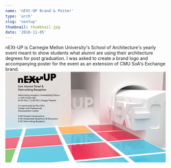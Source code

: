 ```yaml
---
name: 'nEXt-UP Brand & Poster'
type: 'arch'
slug: 'nextup'
thumbnail: thumbnail.jpg
date: '2018-11-05'
---
```


nEXt-UP is Carnegie Mellon University's School of Architecture's yearly event meant to show students what alumni are using their architecture degrees for post graduation. I was asked to create a brand logo and accompanying poster for the event as an extension of CMU SoA's Exchange brand. 
![Poster Design](poster.jpg)
